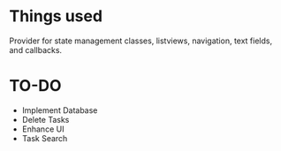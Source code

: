 # Things used

Provider for state management classes, listviews, navigation, text fields, and callbacks.

# TO-DO

* Implement Database
* Delete Tasks
* Enhance UI
* Task Search
